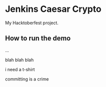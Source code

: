 # Jenkins Caesar Crypto

My Hacktoberfest project.


## How to run the demo

...

blah blah blah

i need a t-shirt

committing is a crime